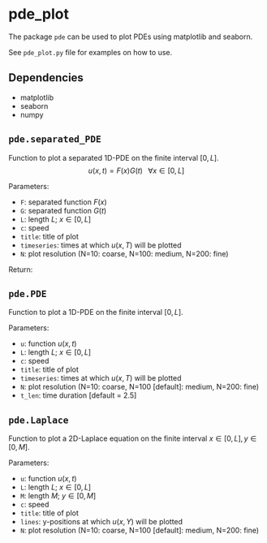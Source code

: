 # pde_plot
The package `pde` can be used to plot PDEs using matplotlib and seaborn.

See `pde_plot.py` file for examples on how to use.
## Dependencies
* matplotlib
* seaborn
* numpy

## `pde.separated_PDE`
Function to plot a separated 1D-PDE on the finite interval $[0,L]$.
$$
u(x,t)=F(x)G(t)\;\;\; \forall x\in[0,L]
$$

Parameters:
* `F`:          separated function $F(x)$ 
* `G`:          separated function $G(t)$ 
* `L`:          length $L$; $x\in [0,L]$
* `c`:          speed
* `title`:      title of plot
* `timeseries`: times at which $u(x,T)$ will be plotted
* `N`:          plot resolution (N=10: coarse, N=100: medium, N=200: fine)

Return:
## `pde.PDE`
Function to plot a 1D-PDE on the finite interval $[0,L]$.

Parameters:
* `u`:          function $u(x,t)$ 
* `L`:          length $L$; $x\in [0,L]$
* `c`:          speed
* `title`:      title of plot
* `timeseries`: times at which $u(x,T)$ will be plotted
* `N`:          plot resolution (N=10: coarse, N=100 [default]: medium, N=200: fine)
* `t_len`:      time duration [default = 2.5]

## `pde.Laplace`
Function to plot a 2D-Laplace equation on the finite interval $x\in[0,L], y\in[0,M]$.

Parameters:
* `u`:          function $u(x,t)$ 
* `L`:          length $L$; $x\in [0,L]$
* `M`:          length $M$; $y\in [0,M]$
* `c`:          speed
* `title`:      title of plot
* `lines`:      y-positions at which $u(x,Y)$ will be plotted
* `N`:          plot resolution (N=10: coarse, N=100 [default]: medium, N=200: fine)
